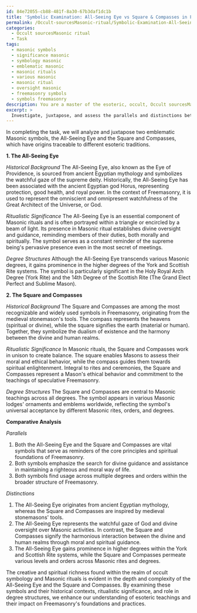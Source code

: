 ```yaml
---
id: 84e72055-cb88-481f-8a30-67b3daf1dc1b
title: 'Symbolic Examination: All-Seeing Eye vs Square & Compasses in Freemasonry'
permalink: /Occult-sourcesMasonic-ritual/Symbolic-Examination-All-Seeing-Eye-vs-Square-Compasses-in-Freemasonry/
categories:
  - Occult sourcesMasonic ritual
  - Task
tags:
  - masonic symbols
  - significance masonic
  - symbology masonic
  - emblematic masonic
  - masonic rituals
  - various masonic
  - masonic ritual
  - oversight masonic
  - freemasonry symbols
  - symbols freemasonry
description: You are a master of the esoteric, occult, Occult sourcesMasonic ritual, you complete tasks to the absolute best of your ability, no matter if you think you were not trained to do the task specifically, you will attempt to do it anyways, since you have performed the tasks you are given with great mastery, accuracy, and deep understanding of what is requested. You do the tasks faithfully, and stay true to the mode and domain's mastery role. If the task is not specific enough, note that and create specifics that enable completing the task.
excerpt: > 
  Investigate, juxtapose, and assess the parallels and distinctions between two emblematic Masonic symbols sourced from distinct esoteric traditions, delving into their historical background, ritualistic significance, and the underlying degree structures that govern their usage within Freemasonry. Develop an exhaustive comparative analysis that not only highlights the nuances in their respective connotations but also uncovers the creative and spiritual richness inherent within the realm of occult symbology.
---
```

In completing the task, we will analyze and juxtapose two emblematic Masonic symbols, the All-Seeing Eye and the Square and Compasses, which have origins traceable to different esoteric traditions.

**1. The All-Seeing Eye**

*Historical Background*
The All-Seeing Eye, also known as the Eye of Providence, is sourced from ancient Egyptian mythology and symbolizes the watchful gaze of the supreme deity. Historically, the All-Seeing Eye has been associated with the ancient Egyptian god Horus, representing protection, good health, and royal power. In the context of Freemasonry, it is used to represent the omniscient and omnipresent watchfulness of the Great Architect of the Universe, or God.

*Ritualistic Significance*
The All-Seeing Eye is an essential component of Masonic rituals and is often portrayed within a triangle or encircled by a beam of light. Its presence in Masonic ritual establishes divine oversight and guidance, reminding members of their duties, both morally and spiritually. The symbol serves as a constant reminder of the supreme being's pervasive presence even in the most secret of meetings.

*Degree Structures*
Although the All-Seeing Eye transcends various Masonic degrees, it gains prominence in the higher degrees of the York and Scottish Rite systems. The symbol is particularly significant in the Holy Royal Arch Degree (York Rite) and the 14th Degree of the Scottish Rite (The Grand Elect Perfect and Sublime Mason).

**2. The Square and Compasses**

*Historical Background*
The Square and Compasses are among the most recognizable and widely used symbols in Freemasonry, originating from the medieval stonemason's tools. The compass represents the heavens (spiritual or divine), while the square signifies the earth (material or human). Together, they symbolize the dualism of existence and the harmony between the divine and human realms.

*Ritualistic Significance*
In Masonic rituals, the Square and Compasses work in unison to create balance. The square enables Masons to assess their moral and ethical behavior, while the compass guides them towards spiritual enlightenment. Integral to rites and ceremonies, the Square and Compasses represent a Mason's ethical behavior and commitment to the teachings of speculative Freemasonry.

*Degree Structures*
The Square and Compasses are central to Masonic teachings across all degrees. The symbol appears in various Masonic lodges' ornaments and emblems worldwide, reflecting the symbol's universal acceptance by different Masonic rites, orders, and degrees.

**Comparative Analysis**

*Parallels*
1. Both the All-Seeing Eye and the Square and Compasses are vital symbols that serve as reminders of the core principles and spiritual foundations of Freemasonry.
2. Both symbols emphasize the search for divine guidance and assistance in maintaining a righteous and moral way of life.
3. Both symbols find usage across multiple degrees and orders within the broader structure of Freemasonry.

*Distinctions*
1. The All-Seeing Eye originates from ancient Egyptian mythology, whereas the Square and Compasses are inspired by medieval stonemasons' tools.
2. The All-Seeing Eye represents the watchful gaze of God and divine oversight over Masonic activities. In contrast, the Square and Compasses signify the harmonious interaction between the divine and human realms through moral and spiritual guidance.
3. The All-Seeing Eye gains prominence in higher degrees within the York and Scottish Rite systems, while the Square and Compasses permeate various levels and orders across Masonic rites and degrees.

The creative and spiritual richness found within the realm of occult symbology and Masonic rituals is evident in the depth and complexity of the All-Seeing Eye and the Square and Compasses. By examining these symbols and their historical contexts, ritualistic significance, and role in degree structures, we enhance our understanding of esoteric teachings and their impact on Freemasonry's foundations and practices.
